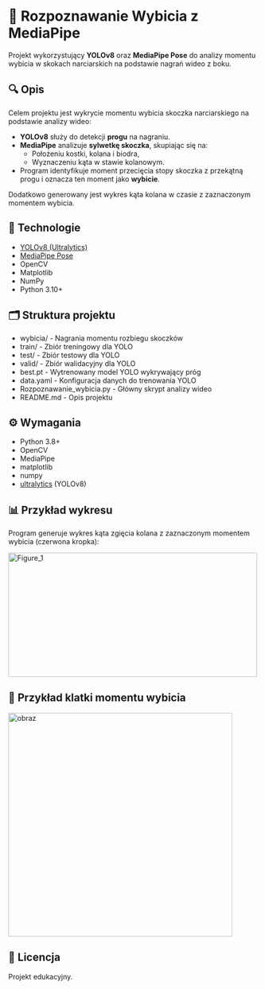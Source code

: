 # 🎿 Rozpoznawanie Wybicia z MediaPipe

Projekt wykorzystujący **YOLOv8** oraz **MediaPipe Pose** do analizy momentu wybicia w skokach narciarskich na podstawie nagrań wideo z boku.

## 🔍 Opis

Celem projektu jest wykrycie momentu wybicia skoczka narciarskiego na podstawie analizy wideo:

- **YOLOv8** służy do detekcji **progu** na nagraniu.
- **MediaPipe** analizuje **sylwetkę skoczka**, skupiając się na:
  - Położeniu kostki, kolana i biodra,
  - Wyznaczeniu kąta w stawie kolanowym.
- Program identyfikuje moment przecięcia stopy skoczka z przekątną progu i oznacza ten moment jako **wybicie**.


Dodatkowo generowany jest wykres kąta kolana w czasie z zaznaczonym momentem wybicia.

## 🧠 Technologie

- [YOLOv8 (Ultralytics)](https://docs.ultralytics.com/)
- [MediaPipe Pose](https://developers.google.com/mediapipe/solutions/vision/pose)
- OpenCV
- Matplotlib
- NumPy
- Python 3.10+

## 🗂️ Struktura projektu
- wybicia/ - Nagrania momentu rozbiegu skoczków
- train/ - Zbiór treningowy dla YOLO
- test/ - Zbiór testowy dla YOLO
- valid/ - Zbiór walidacyjny dla YOLO
- best.pt - Wytrenowany model YOLO wykrywający próg
- data.yaml - Konfiguracja danych do trenowania YOLO
- Rozpoznawanie_wybicia.py - Główny skrypt analizy wideo
- README.md - Opis projektu

## ⚙️ Wymagania

- Python 3.8+
- OpenCV
- MediaPipe
- matplotlib
- numpy
- [ultralytics](https://github.com/ultralytics/ultralytics) (YOLOv8)

## 📊 Przykład wykresu

Program generuje wykres kąta zgięcia kolana z zaznaczonym momentem wybicia (czerwona kropka):

<img width="500" height="250" alt="Figure_1" src="https://github.com/user-attachments/assets/edb95ff1-5757-46bf-a111-b348498d6c2a" />


## 📸 Przykład klatki momentu wybicia

<img width="450" height="450" alt="obraz" src="https://github.com/user-attachments/assets/eec45799-a1ec-4afe-8851-591e508f2ab3" />


## 📄 Licencja

Projekt edukacyjny.

